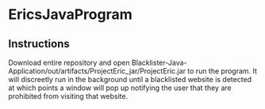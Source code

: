 # EricsJavaProgram
## Instructions
Download entire repository and open Blacklister-Java-Application/out/artifacts/ProjectEric_jar/ProjectEric.jar to run the program. It will discreetly run in the background until a blacklisted website is detected at which points a window will pop up notifying the user that they are prohibited from visiting that website.
